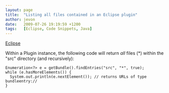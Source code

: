 ```yaml
---
layout: page
title:  "Listing all files contained in an Eclipse plugin"
author: jevon
date:   2009-07-26 19:19:59 +1200
tags:   [Eclipse, Code Snippets, Java]
---
```


[Eclipse](Eclipse.md)

Within a Plugin instance, the following code will return _all_ files (*) within the "src" directory (and recursively):

```
Enumeration<?> e = getBundle().findEntries("src", "*", true);
while (e.hasMoreElements()) {
  System.out.println(e.nextElement()); // returns URLs of type bundleentry://
}
```
